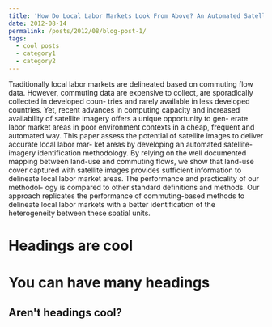 ```yaml
---
title: 'How Do Local Labor Markets Look From Above? An Automated Satellite-Imagery Approach'
date: 2012-08-14
permalink: /posts/2012/08/blog-post-1/
tags:
  - cool posts
  - category1
  - category2
---
```


Traditionally local labor markets are delineated based on commuting flow data. However, commuting data are expensive to collect, are sporadically collected in developed coun- tries and rarely available in less developed countries. Yet, recent advances in computing capacity and increased availability of satellite imagery offers a unique opportunity to gen- erate labor market areas in poor environment contexts in a cheap, frequent and automated way. This paper assess the potential of satellite images to deliver accurate local labor mar- ket areas by developing an automated satellite-imagery identification methodology. By relying on the well documented mapping between land-use and commuting flows, we show that land-use cover captured with satellite images provides sufficient information to delineate local labor market areas. The performance and practicality of our methodol- ogy is compared to other standard definitions and methods. Our approach replicates the performance of commuting-based methods to delineate local labor markets with a better identification of the heterogeneity between these spatial units.

Headings are cool
======

You can have many headings
======

Aren't headings cool?
------
